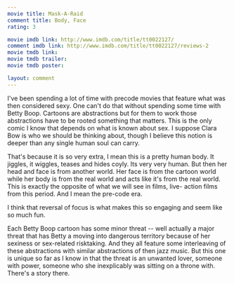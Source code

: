 ```yaml
---
movie title: Mask-A-Raid
comment title: Body, Face
rating: 3

movie imdb link: http://www.imdb.com/title/tt0022127/
comment imdb link: http://www.imdb.com/title/tt0022127/reviews-2
movie tmdb link: 
movie tmdb trailer: 
movie tmdb poster: 

layout: comment
---
```


I've been spending a lot of time with precode movies that feature what was then considered sexy. One can't do that without spending some time with Betty Boop. Cartoons are abstractions but for them to work those abstractions have to be rooted something that matters. This is the only comic I know that depends on what is known about sex. I suppose Clara Bow is who we should be thinking about, though I believe this notion is deeper than any single human soul can carry.

That's because it is so very extra, I mean this is a pretty human body. It jiggles, it wiggles, teases and hides coyly. Its very very human. But then her head and face is from another world. Her face is from the cartoon world while her body is from the real world and acts like it's from the real world. This is exactly the opposite of what we will see in films, live- action films from this period. And I mean the pre-code era.

I think that reversal of focus is what makes this so engaging and seem like so much fun.

Each Betty Boop cartoon has some minor threat -- well actually a major threat that has Betty a moving into dangerous territory because of her sexiness or sex-related risktaking. And they all feature some interleaving of these abstractions with similar abstractions of then jazz music. But this one is unique so far as I know in that the threat is an unwanted lover, someone with power, someone who she inexplicably was sitting on a throne with. There's a story there.
